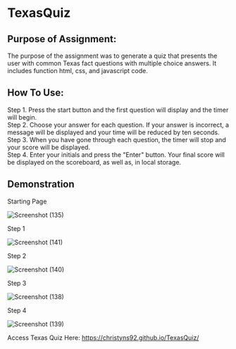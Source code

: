 # TexasQuiz

## Purpose of Assignment:

The purpose of the assignment was to generate a quiz that presents the user with common Texas fact questions with multiple choice answers. It includes function html, css, and javascript code.

## How To Use:

Step 1. Press the start button and the first question will display and the timer will begin. <br>
Step 2. Choose your answer for each question. If your answer is incorrect, a message will be displayed and your time will be reduced by ten seconds. <br>
Step 3. When you have gone through each question, the timer will stop and your score will be displayed. <br>
Step 4. Enter your initials and press the "Enter" button. Your final score will be displayed on the scoreboard, as well as, in local storage. <br>

## Demonstration

Starting Page

![Screenshot (135)](https://user-images.githubusercontent.com/81654878/124029066-5cdc0680-d9ba-11eb-8a60-82eda096dbf7.png)


Step 1

![Screenshot (141)](https://user-images.githubusercontent.com/81654878/124029496-d3790400-d9ba-11eb-9503-a9569f3a4c84.png)

Step 2

![Screenshot (140)](https://user-images.githubusercontent.com/81654878/124029595-edb2e200-d9ba-11eb-859f-183db32045e2.png)

Step 3

![Screenshot (138)](https://user-images.githubusercontent.com/81654878/124029706-09b68380-d9bb-11eb-974a-4b472ba8ea6f.png)

Step 4

![Screenshot (139)](https://user-images.githubusercontent.com/81654878/124029767-1b982680-d9bb-11eb-8e90-6e956d7ccfc3.png)


Access Texas Quiz Here:
https://christyns92.github.io/TexasQuiz/
